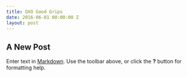 ```yaml
---
title: OXO Good Grips
date: 2016-06-01 00:00:00 Z
layout: post
---
```


## A New Post

Enter text in [Markdown](http://daringfireball.net/projects/markdown/). Use the toolbar above, or click the **?** button for formatting help.
